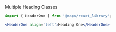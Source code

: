 Multiple Heading Classes.

```jsx
import { HeaderOne } from '@maps/react_library';

<HeaderOne align='left'>Heading One</HeaderOne>
```

